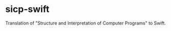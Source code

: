 sicp-swift
==========

Translation of "Structure and Interpretation of Computer Programs" to Swift.
